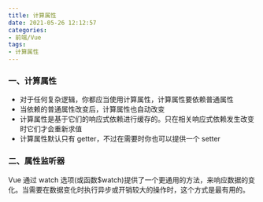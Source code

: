 ```yaml
---
title: 计算属性
date: 2021-05-26 12:12:57
categories: 
- 前端/Vue
tags:
- 计算属性
---
```


### 一、计算属性
+ 对于任何复杂逻辑，你都应当使用计算属性，计算属性要依赖普通属性 
+ 当依赖的普通属性改变后，计算属性也自动改变
+ 计算属性是基于它们的响应式依赖进行缓存的。只在相关响应式依赖发生改变时它们才会重新求值
+ 计算属性默认只有 getter，不过在需要时你也可以提供一个 setter

### 二、属性监听器
Vue 通过 watch 选项(或函数$watch)提供了一个更通用的方法，来响应数据的变化。当需要在数据变化时执行异步或开销较大的操作时，这个方式是最有用的。